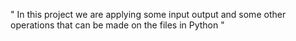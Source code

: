 " In this project we are applying some input output and
some other operations that can be made on the files in Python "
